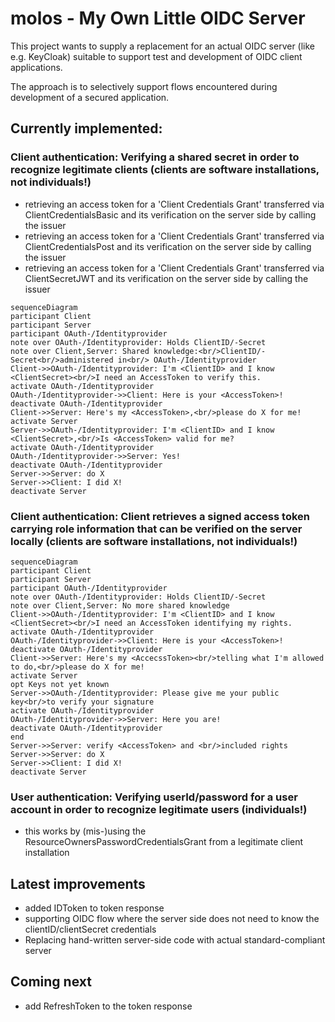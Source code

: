# molos - My Own Little OIDC Server
This project wants to supply a replacement for an actual OIDC server (like e.g. KeyCloak) suitable to support test and development of OIDC client applications.

The approach is to selectively support flows encountered during development of a secured application.


## Currently implemented:

### Client authentication: Verifying a shared secret in order to recognize legitimate clients (clients are software installations, not individuals!)

*   retrieving an access token for a 'Client Credentials Grant' transferred via ClientCredentialsBasic and its verification on the server side by calling the issuer
*   retrieving an access token for a 'Client Credentials Grant' transferred via ClientCredentialsPost and its verification on the server side by calling the issuer
*   retrieving an access token for a 'Client Credentials Grant' transferred via ClientSecretJWT and its verification on the server side by calling the issuer

```mermaid
sequenceDiagram
participant Client
participant Server
participant OAuth-/Identityprovider
note over OAuth-/Identityprovider: Holds ClientID/-Secret
note over Client,Server: Shared knowledge:<br/>ClientID/-Secret<br/>administered in<br/> OAuth-/Identityprovider
Client->>OAuth-/Identityprovider: I'm <ClientID> and I know <ClientSecret><br/>I need an AccessToken to verify this.
activate OAuth-/Identityprovider
OAuth-/Identityprovider->>Client: Here is your <AccessToken>!
deactivate OAuth-/Identityprovider
Client->>Server: Here's my <AccessToken>,<br/>please do X for me!
activate Server
Server->>OAuth-/Identityprovider: I'm <ClientID> and I know <ClientSecret>,<br/>Is <AccessToken> valid for me?
activate OAuth-/Identityprovider
OAuth-/Identityprovider->>Server: Yes!
deactivate OAuth-/Identityprovider
Server->>Server: do X
Server->>Client: I did X!
deactivate Server
```

### Client authentication: Client retrieves a signed access token carrying role information that can be verified on the server locally (clients are software installations, not individuals!)

```mermaid
sequenceDiagram
participant Client
participant Server
participant OAuth-/Identityprovider
note over OAuth-/Identityprovider: Holds ClientID/-Secret
note over Client,Server: No more shared knowledge
Client->>OAuth-/Identityprovider: I'm <ClientID> and I know <ClientSecret><br/>I need an AccessToken identifying my rights.
activate OAuth-/Identityprovider
OAuth-/Identityprovider->>Client: Here is your <AccessToken>!
deactivate OAuth-/Identityprovider
Client->>Server: Here's my <AccecssToken><br/>telling what I'm allowed to do,<br/>please do X for me!
activate Server
opt Keys not yet known
Server->>OAuth-/Identityprovider: Please give me your public key<br/>to verify your signature
activate OAuth-/Identityprovider
OAuth-/Identityprovider->>Server: Here you are!
deactivate OAuth-/Identityprovider
end
Server->>Server: verify <AccessToken> and <br/>included rights
Server->>Server: do X
Server->>Client: I did X!
deactivate Server
```

### User authentication: Verifying userId/password for a user account in order to recognize legitimate users (individuals!)

* this works by (mis-)using the ResourceOwnersPasswordCredentialsGrant from a legitimate client installation



## Latest improvements
* added IDToken to token response
* supporting OIDC flow where the server side does not need to know the clientID/clientSecret credentials
* Replacing hand-written server-side code with actual standard-compliant server 

## Coming next
* add RefreshToken to the token response

